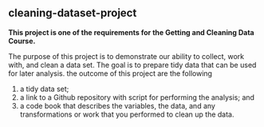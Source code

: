 ## cleaning-dataset-project

**This project is one of the requirements for the  Getting and Cleaning Data Course.**

The purpose of this project is to demonstrate our ability to collect, work with, and clean a data set. The goal is to prepare tidy data that can be used for later analysis. 
the outcome of this project are the following
1. a tidy data set;
2. a link to a Github repository with script for performing the analysis; and
3. a code book that describes the variables, the data, and any transformations or work that you performed to clean up the data.
